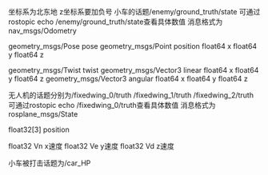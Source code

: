 坐标系为北东地 z坐标系要加负号
小车的话题/enemy/ground_truth/state 可通过rostopic echo /enemy/ground_truth/state查看具体数值
消息格式为nav_msgs/Odometry

  geometry_msgs/Pose pose
    geometry_msgs/Point position
      float64 x
      float64 y
      float64 z

  geometry_msgs/Twist twist
    geometry_msgs/Vector3 linear
      float64 x
      float64 y
      float64 z
    geometry_msgs/Vector3 angular
      float64 x
      float64 y
      float64 z

无人机的话题分别为/fixedwing_0/truth /fixedwing_1/truth /fixedwing_2/truth 可通过rostopic echo /fixedwing_0/truth查看具体数值
消息格式为rosplane_msgs/State

float32[3] position

float32 Vn x速度
float32 Ve y速度
float32 Vd z速度

小车被打击话题为/car_HP 
